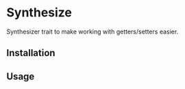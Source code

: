 # Synthesize

Synthesizer trait to make working with getters/setters easier.

## Installation

## Usage

